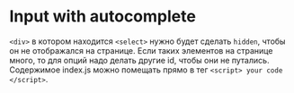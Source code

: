# Input with autocomplete

```<div>``` в котором находится ```<select>``` нужно будет сделать ```hidden```, чтобы он не отображался на странице.
Если таких элементов на странице много, то для опций надо делать другие id, чтобы они не путались.
Содержимое index.js можно помещать прямо в тег ```<script> your code </script>```.